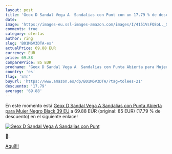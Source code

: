 ```yaml
---
layout: post
title: 'Geox D Sandal Vega A  Sandalias con Punt con un 17.79 % de descuento'
date: 
image: 'https://images-eu.ssl-images-amazon.com/images/I/4151VsFQ8oL._SL200_.jpg'
comments: true
category: ofertas
author: ring
slug: 'B01M6V3DTA-es'
actualPrice: 69.88 EUR
currency: EUR
price: 69.88
comparePrice: 85 EUR
prodname: 'Geox D Sandal Vega A  Sandalias con Punta Abierta para Mujer  Negro  Black   39 EU'
country: 'es'
flag: '🇪🇸'
buyurl: 'https://www.amazon.es/dp/B01M6V3DTA/?tag=tolees-21'
descuento: '17.79'
average: '69.88'
---
```


En este momento está [Geox D Sandal Vega A  Sandalias con Punta Abierta para Mujer  Negro  Black   39 EU](https://www.amazon.es/dp/B01M6V3DTA/?tag=tolees-21) a 69.88 EUR (original: 85 EUR) (17.79 %  de descuento) en el siguiente enlace!

[![Geox D Sandal Vega A  Sandalias con Punt](https://images-eu.ssl-images-amazon.com/images/I/4151VsFQ8oL._SL200_.jpg)](https://www.amazon.es/dp/B01M6V3DTA/?tag=tolees-21)

🔎:


[Aquí!!!](https://www.amazon.es/dp/B01M6V3DTA/?tag=tolees-21)
